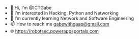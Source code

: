 - 👋 Hi, I’m @ICTGabe
- 👀 I’m interested in Hacking, Python and Networking
- 🌱 I’m currently learning Network and Software Engineering
- 📫 How to reach me gabewithgaap@gmail.com
- 🌐 https://robotsec.powerappsportals.com
<!---
ICTGabe/ICTGabe is a ✨ special ✨ repository because its `README.md` (this file) appears on your GitHub profile.
You can click the Preview link to take a look at your changes.
--->
